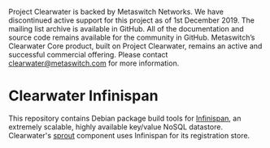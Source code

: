 Project Clearwater is backed by Metaswitch Networks.  We have discontinued active support for this project as of 1st December 2019.  The mailing list archive is available in GitHub.  All of the documentation and source code remains available for the community in GitHub.  Metaswitch’s Clearwater Core product, built on Project Clearwater, remains an active and successful commercial offering.  Please contact clearwater@metaswitch.com for more information.

# Clearwater Infinispan

This repository contains Debian package build tools for [Infinispan](http://www.jboss.org/infinispan), an extremely scalable, highly available key/value NoSQL datastore.  Clearwater's [sprout](https://github.com/Metaswitch/sprout) component uses Infinispan for its registration store.
